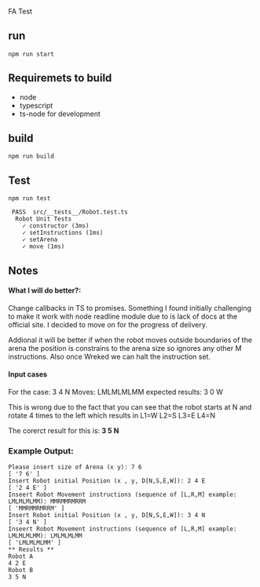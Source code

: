 FA Test

## run

`npm run start`

## Requiremets to build

- node
- typescript
- ts-node for development

## build

`npm run build`

## Test

`npm run test`

```
 PASS  src/__tests__/Robot.test.ts
  Robot Unit Tests
    ✓ constructor (3ms)
    ✓ setInstructions (1ms)
    ✓ setArena
    ✓ move (1ms)
```

## Notes

#### What I will do better?:

Change callbacks in TS to promises. Something I found initially challenging to make it work with node readline module due to is lack of docs at the official site. I decided to move on for the progress of delivery.

Addional it will be better if when the robot moves outside boundaries of the arena the position is constrains to the arena size so ignores any other M instructions. Also once Wreked we can halt the instruction set.

#### Input cases

For the case: 3 4 N
Moves: LMLMLMLMM
expected results: 3 0 W

This is wrong due to the fact that you can see that the robot starts at N and rotate 4 times to the left which results in
L1=W
L2=S
L3=E
L4=N

The corerct result for this is: **3 5 N**

### Example Output:

```
Please insert size of Arena (x y): 7 6
[ '7 6' ]
Insert Robot initial Position (x , y, D[N,S,E,W]): 2 4 E
[ '2 4 E' ]
Inseert Robot Movement instructions (sequence of [L,R,M] example: LMLMLMLMM): MMRMMRMRRM
[ 'MMRMMRMRRM' ]
Insert Robot initial Position (x , y, D[N,S,E,W]): 3 4 N
[ '3 4 N' ]
Inseert Robot Movement instructions (sequence of [L,R,M] example: LMLMLMLMM): LMLMLMLMM
[ 'LMLMLMLMM' ]
** Results **
Robot A
4 2 E
Robot B
3 5 N

```
